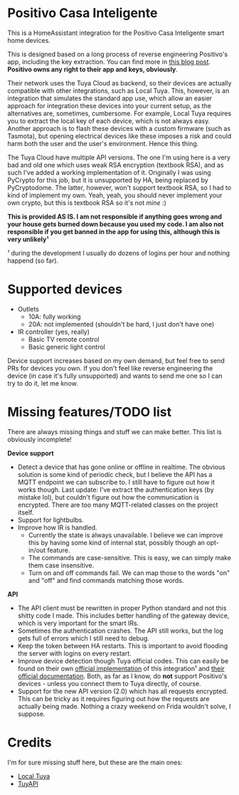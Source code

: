 
# Positivo Casa Inteligente

This is a HomeAssistant integration for the Positivo Casa Inteligente smart home devices.

This is designed based on a long process of reverse engineering Positivo's app, including the key extraction. You can find more in [this blog post](https://blog.rgsilva.com/reverse-engineering-positivos-smart-home-app/). **Positivo owns any right to their app and keys, obviously**.

Their network uses the Tuya Cloud as backend, so their devices are actually compatible with other integrations, such as Local Tuya. This, however, is an integration that simulates the standard app use, which allow an easier approach for integration these devices into your current setup, as the alternatives are, sometimes, cumbersome. For example, Local Tuya requires you to extract the local key of each device, which is not always easy. Another approach is to flash these devices with a custom firmware (such as Tasmota), but opening electrical devices like these imposes a risk and could harm both the user and the user's environment. Hence this thing.

The Tuya Cloud have multiple API versions. The one I'm using here is a very bad and old one which uses weak RSA encryption (textbook RSA), and as such I've added a working implementation of it. Originally I was using PyCrypto for this job, but it is unsupported by HA, being replaced by PyCryptodome. The latter, however, won't support textbook RSA, so I had to kind of implement my own. Yeah, yeah, you should never implement your own crypto, but this is textbook RSA so it's not _mine_ :)

**This is provided AS IS. I am not responsible if anything goes wrong and your house gets burned down because you used my code. I am also not responsible if you get banned in the app for using this, although this is very unlikely¹**

¹ during the development I usually do dozens of logins per hour and nothing happend (so far).

# Supported devices

- Outlets
  - 10A: fully working
  - 20A: not implemented (shouldn't be hard, I just don't have one)
- IR controller (yes, really)
  - Basic TV remote control
  - Basic generic light control

Device support increases based on my own demand, but feel free to send PRs for devices you own. If you don't feel like reverse engineering the device (in case it's fully unsupported) and wants to send me one so I can try to do it, let me know.

# Missing features/TODO list

There are always missing things and stuff we can make better. This list is obviously incomplete!

**Device support**

- Detect a device that has gone online or offline in realtime. The obvious solution is some kind of periodic check, but I believe the API has a MQTT endpoint we can subscribe to. I still have to figure out how it works though. Last update: I've extract the authentication keys (by mistake lol), but couldn't figure out how the communication is encrypted. There are too many MQTT-related classes on the project itself.
- Support for lightbulbs.
- Improve how IR is handled.
  - Currently the state is always unavailable. I believe we can improve this by having some kind of internal stat, possibly though an opt-in/out feature.
  - The commands are case-sensitive. This is easy, we can simply make them case insensitive.
  - Turn on and off commands fail. We can map those to the words "on" and "off" and find commands matching those words.

**API**

- The API client must be rewritten in proper Python standard and not this shitty code I made. This includes better handling of the gateway device, which is very important for the smart IRs.
- Sometimes the authentication crashes. The API still works, but the log gets full of errors which I still need to debug.
- Keep the token between HA restarts. This is important to avoid flooding the server with logins on every restart.
- Improve device detection though Tuya official codes. This can easily be found on their own [official implementation](https://github.com/tuya/tuya-home-assistant) of this integration¹ and [their official documentation](https://developer.tuya.com/en/docs/iot/categorykgczpc?id=Kaiuz08zj1l4y). Both, as far as I know, do **not** support Positivo's devices - unless you connect them to Tuya directly, of course.
- Support for the new API version (2.0) which has all requests encrypted. This can be tricky as it requires figuring out how the requests are actually being made. Nothing a crazy weekend on Frida wouldn't solve, I suppose.

# Credits

I'm for sure missing stuff here, but these are the main ones:

- [Local Tuya](https://github.com/rospogrigio/localtuya)
- [TuyAPI](https://github.com/codetheweb/tuyapi)
